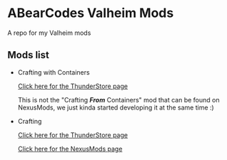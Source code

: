 ﻿# ABearCodes Valheim Mods

A repo for my Valheim mods

## Mods list

- Crafting with Containers
    
  [Click here for the ThunderStore page](https://valheim.thunderstore.io/package/abearcodes/CraftingWithContainers)
  
  This is not the "Crafting **_From_** Containers" mod that can be found on NexusMods, we just kinda started developing it at the same time :) 

- Crafting 
 
  [Click here for the ThunderStore page](https://valheim.thunderstore.io/package/abearcodes/SimpleRecycling/)
  
  [Click here for the NexusMods page](https://www.nexusmods.com/valheim/mods/205?tab=posts&BH=1)
